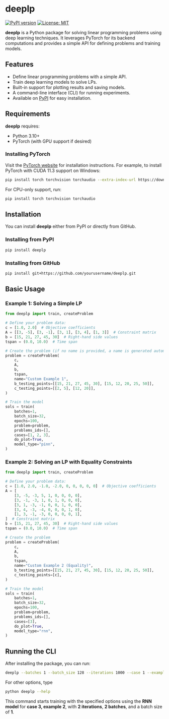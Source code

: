# deeplp

[![PyPI version](https://img.shields.io/pypi/v/deeplp.svg)](https://pypi.org/project/deeplp)
[![License: MIT](https://img.shields.io/badge/License-MIT-yellow.svg)](LICENSE)
<!-- [![Build Status](https://github.com/yourusername/deeplp/actions/workflows/ci.yml/badge.svg)](https://github.com/yourusername/deeplp/actions) -->

**deeplp** is a Python package for solving linear programming problems using deep learning techniques. It leverages PyTorch for its backend computations and provides a simple API for defining problems and training models.

## Features

- Define linear programming problems with a simple API.
- Train deep learning models to solve LPs.
- Built-in support for plotting results and saving models.
- A command-line interface (CLI) for running experiments.
- Available on [PyPI](https://pypi.org/project/deeplp) for easy installation.

## Requirements

**deeplp** requires:
- Python 3.10+
- PyTorch (with GPU support if desired)

### Installing PyTorch

Visit the [PyTorch website](https://pytorch.org/get-started/locally/) for installation instructions. For example, to install PyTorch with CUDA 11.3 support on Windows:

```bash
pip install torch torchvision torchaudio --extra-index-url https://download.pytorch.org/whl/cu118
```

For CPU-only support, run:

```bash
pip install torch torchvision torchaudio
```

## Installation

You can install **deeplp** either from PyPI or directly from GitHub.

### Installing from PyPI

```bash
pip install deeplp
```

### Installing from GitHub

```bash
pip install git+https://github.com/yourusername/deeplp.git
```

## Basic Usage

### Example 1: Solving a Simple LP

```python
from deeplp import train, createProblem

# Define your problem data:
c = [1.0, 2.0]  # Objective coefficients
A = [[3, -5], [3, -1], [3, 1], [3, 4], [1, 3]]  # Constraint matrix
b = [15, 21, 27, 45, 30]  # Right-hand side values
tspan = (0.0, 10.0)  # Time span

# Create the problem (if no name is provided, a name is generated automatically)
problem = createProblem(
    c,
    A,
    b,
    tspan,
    name="Custom Example 1",
    b_testing_points=[[15, 21, 27, 45, 30], [15, 12, 20, 25, 50]],
    c_testing_points=[[2, 5], [12, 20]],
)

# Train the model
sols = train(
    batches=1,
    batch_size=32,
    epochs=100,
    problem=problem,
    problems_ids=[],
    cases=[1, 2, 3],
    do_plot=True,
    model_type="pinn",
)
```

### Example 2: Solving an LP with Equality Constraints

```python
from deeplp import train, createProblem

# Define your problem data:
c = [1.0, 2.0, -1.0, -2.0, 0, 0, 0, 0, 0]  # Objective coefficients
A = [
    [3, -5, -3, 5, 1, 0, 0, 0, 0],
    [3, -1, -3, 1, 0, 1, 0, 0, 0],
    [3, 1, -3, -1, 0, 0, 1, 0, 0],
    [3, 4, -3, -4, 0, 0, 0, 1, 0],
    [1, 3, -1, -3, 0, 0, 0, 0, 1],
]  # Constraint matrix
b = [15, 21, 27, 45, 30]  # Right-hand side values
tspan = (0.0, 10.0)  # Time span

# Create the problem
problem = createProblem(
    c,
    A,
    b,
    tspan,
    name="Custom Example 2 (Equality)",
    b_testing_points=[[15, 21, 27, 45, 30], [15, 12, 20, 25, 50]],
    c_testing_points=[c],
)

# Train the model
sols = train(
    batches=1,
    batch_size=32,
    epochs=100,
    problem=problem,
    problems_ids=[],
    cases=[3],
    do_plot=True,
    model_type="rnn",
)
```

## Running the CLI

After installing the package, you can run:

```bash
deeplp --batches 1 --batch_size 128 --iterations 1000 --case 1 --example 1 --do_plot --folder saved_models
```

For other options, type 
```bash
python deeplp --help
```

This command starts training with the specified options using the **RNN model** for **case 3, example 2**, with **2 iterations**, **2 batches**, and a batch size of **1**.
